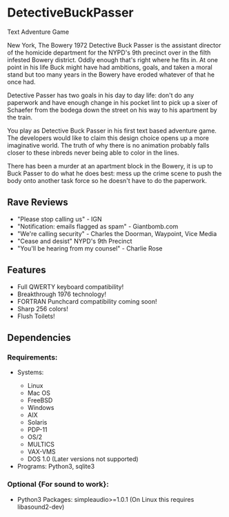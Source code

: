 # DetectiveBuckPasser
Text Adventure Game
<p>
New York, The Bowery 1972
Detective Buck Passer is the assistant director of the homicide department for the NYPD's 9th precinct over in the filth infested Bowery district. Oddly enough that's right where he fits in. At one point in his life Buck might have had ambitions, goals, and taken a moral stand but too many years in the Bowery have eroded whatever of that he once had.
</p>
<p>
Detective Passer has two goals in his day to day life: don't do any paperwork and have enough change in his pocket lint to pick up a sixer of Schaefer from the bodega down the street on his way to his apartment by the train.
</p>
<p>
You play as Detective Buck Passer in his first text based adventure game. The developers would like to claim this design choice opens up a more imaginative world. The truth of why there is no animation probably falls closer to these inbreds never being able to color in the lines.
</p>
<p>
There has been a murder at an apartment block in the Bowery, it is up to Buck Passer to do what he does best: mess up the crime scene to push the body onto another task force so he doesn't have to do the paperwork.
</p>

<h2><b>Rave Reviews</b></h2>
<ul>
<li>"Please stop calling us" - IGN</li>

<li>"Notification: emails flagged as spam" - Giantbomb.com</li>

<li>"We're calling security" - Charles the Doorman, Waypoint, Vice Media</li>

<li>"Cease and desist" NYPD's 9th Precinct</li>

<li>"You'll be hearing from my counsel" - Charlie Rose</li>
</ul>


<h2><b>Features</b></h2>

<ul>
<li> Full QWERTY keyboard compatibility! </li>
<li> Breakthrough 1976 technology! </li>
<li> FORTRAN Punchcard compatibility coming soon! </li>
<li> Sharp 256 colors! </li>
<li> Flush Toilets! </li>
</ul>



<h2><b>Dependencies</b></h2>

<h3>Requirements:</h3>
<ul>
	<li>Systems:</li>
		<ul>
			<li>Linux</li>
			<li>Mac OS</li>
			<li>FreeBSD</li>
			<li>Windows</li>
			<li>AIX</li>
			<li>Solaris</li>
			<li>PDP-11</li>
			<li>OS/2</li>
			<li>MULTICS</li>
			<li>VAX-VMS</li>
			<li>DOS 1.0 (Later versions not supported)</li>
		</ul>
	<li>Programs: Python3, sqlite3</li>
</ul>

<h3>Optional {For sound to work}:</h3>

<ul>
<li>Python3 Packages: simpleaudio>=1.0.1 (On Linux this requires libasound2-dev)</li>
</ul>
